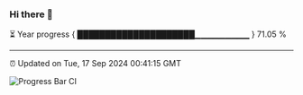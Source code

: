 ### Hi there 👋

⏳ Year progress { █████████████████████▁▁▁▁▁▁▁▁▁ } 71.05 %

---

⏰ Updated on Tue, 17 Sep 2024 00:41:15 GMT

![Progress Bar CI](https://github.com/code-lakshay/GitHub-Actions-Demo/workflows/Progress%20Bar%20CI/badge.svg)
